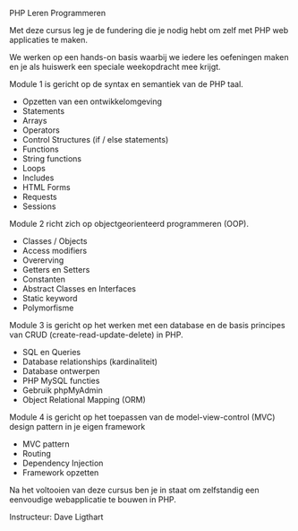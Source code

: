 PHP Leren Programmeren

Met deze cursus leg je de fundering die je nodig hebt om zelf met PHP web applicaties te maken. 

We werken op een hands-on basis waarbij we iedere les oefeningen maken en je als huiswerk een speciale weekopdracht mee krijgt.

Module 1 is gericht op de syntax en semantiek van de PHP taal.

- Opzetten van een ontwikkelomgeving
- Statements 
- Arrays
- Operators
- Control Structures (if / else statements)
- Functions
- String functions
- Loops
- Includes
- HTML Forms
- Requests
- Sessions

Module 2 richt zich op objectgeorienteerd programmeren (OOP).

- Classes / Objects
- Access modifiers
- Overerving 
- Getters en Setters
- Constanten
- Abstract Classes en Interfaces
- Static keyword
- Polymorfisme

Module 3 is gericht op het werken met een database en de basis principes van CRUD (create-read-update-delete) in PHP.

- SQL en Queries 
- Database relationships (kardinaliteit)
- Database ontwerpen
- PHP MySQL functies
- Gebruik phpMyAdmin
- Object Relational Mapping (ORM)

Module 4 is gericht op het toepassen van de model-view-control (MVC) design pattern in je eigen framework

- MVC pattern
- Routing
- Dependency Injection
- Framework opzetten

Na het voltooien van deze cursus ben je in staat om zelfstandig een eenvoudige webapplicatie te bouwen in PHP.

Instructeur: Dave Ligthart
